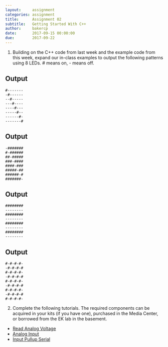 ```yaml
---
layout:     assignment
categories: assignment
title:      Assignment 02
subtitle:   Getting Started With C++
author:     bakercp
date:       2017-09-15 00:00:00
due:        2017-09-22
---
```


1. Building on the C++ code from last week and the example code from this week, expand our in-class examples to output the following patterns using 8 LEDs. # means on, - means off.

## Output

```
#-------
-#------
--#-----
---#----
----#---
-----#--
------#-
-------#
```

## Output

```
-#######
#-######
##-#####
###-####
####-###
#####-##
######-#
#######-
```
## Output

```
########
--------
########
--------
########
--------
########
--------
```

## Output

```
#-#-#-#-
-#-#-#-#
#-#-#-#-
-#-#-#-#
#-#-#-#-
-#-#-#-#
#-#-#-#-
-#-#-#-#
#-#-#-#-
```

2. Complete the following tutorials. The required components can be acquired in your kits (if you have one), purchased in the Media Center, or borrowed from the EK lab in the basement.
  - [Read Analog Voltage](https://www.arduino.cc/en/Tutorial/ReadAnalogVoltage)
  - [Analog Input](https://www.arduino.cc/en/Tutorial/AnalogInput)
  - [Input Pullup Serial](https://www.arduino.cc/en/Tutorial/InputPullupSerial)
